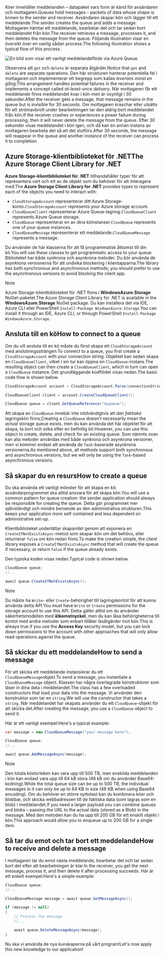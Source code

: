 <span data-ttu-id="0c3b4-101">Köer innehåller meddelanden – datapaket vars form är känd för avsändaren och mottagaren.</span><span class="sxs-lookup"><span data-stu-id="0c3b4-101">Queues hold messages - packets of data whose shape is known to the sender and receiver.</span></span> <span data-ttu-id="0c3b4-102">Avsändaren skapar kön och lägger till ett meddelande.</span><span class="sxs-lookup"><span data-stu-id="0c3b4-102">The sender creates the queue and adds a message.</span></span> <span data-ttu-id="0c3b4-103">Mottagaren hämtar ett meddelande, bearbetar det och tar sedan bort meddelandet från kön.</span><span class="sxs-lookup"><span data-stu-id="0c3b4-103">The receiver retrieves a message, processes it, and then deletes the message from the queue.</span></span> <span data-ttu-id="0c3b4-104">Följande illustration visar en översikt över en vanlig sådan process.</span><span class="sxs-lookup"><span data-stu-id="0c3b4-104">The following illustration shows a typical flow of this process.</span></span>

![En bild som visar ett vanligt meddelandeflöde via Azure Queue.](../media/6-message-flow.png)

<span data-ttu-id="0c3b4-106">Observera att `get` och `delete` är separata åtgärder.</span><span class="sxs-lookup"><span data-stu-id="0c3b4-106">Notice that `get` and `delete` are separate operations.</span></span> <span data-ttu-id="0c3b4-107">Den här strukturen hanterar potentiella fel i mottagaren och implementerar ett begrepp som kallas _leverans minst en gång_.</span><span class="sxs-lookup"><span data-stu-id="0c3b4-107">This arrangement handles potential failures in the receiver and implements a concept called _at-least-once delivery_.</span></span> <span data-ttu-id="0c3b4-108">När mottagaren får ett meddelande finns meddelandet kvar i kön men är osynligt i 30 sekunder.</span><span class="sxs-lookup"><span data-stu-id="0c3b4-108">After the receiver gets a message, that message remains in the queue but is invisible for 30 seconds.</span></span> <span data-ttu-id="0c3b4-109">Om mottagaren kraschar eller utsätts för ett strömavbrott under bearbetningen tar den aldrig bort meddelandet från kön.</span><span class="sxs-lookup"><span data-stu-id="0c3b4-109">If the receiver crashes or experiences a power failure during processing, then it will never delete the message from the queue.</span></span> <span data-ttu-id="0c3b4-110">Efter 30 sekunder visas meddelandet i kön igen, och då kan en annan instans av mottagaren bearbeta det så att det slutförs.</span><span class="sxs-lookup"><span data-stu-id="0c3b4-110">After 30 seconds, the message will reappear in the queue and another instance of the receiver can process it to completion.</span></span>

## <a name="the-azure-storage-client-library-for-net"></a><span data-ttu-id="0c3b4-111">Azure Storage-klientbiblioteket för .NET</span><span class="sxs-lookup"><span data-stu-id="0c3b4-111">The Azure Storage Client Library for .NET</span></span>

<span data-ttu-id="0c3b4-112">**Azure Storage-klientbiblioteket för .NET** tillhandahåller typer för att representera vart och ett av de objekt som du behöver för att interagera med:</span><span class="sxs-lookup"><span data-stu-id="0c3b4-112">The **Azure Storage Client Library for .NET** provides types to represent each of the objects you need to interact with:</span></span>

- <span data-ttu-id="0c3b4-113">`CloudStorageAccount` representerar ditt Azure Storage-konto.</span><span class="sxs-lookup"><span data-stu-id="0c3b4-113">`CloudStorageAccount` represents your Azure storage account.</span></span>
- <span data-ttu-id="0c3b4-114">`CloudQueueClient` representerar Azure Queue-lagring.</span><span class="sxs-lookup"><span data-stu-id="0c3b4-114">`CloudQueueClient` represents Azure Queue storage.</span></span>
- <span data-ttu-id="0c3b4-115">`CloudQueue` representerar en av dina köinstanser.</span><span class="sxs-lookup"><span data-stu-id="0c3b4-115">`CloudQueue` represents one of your queue instances.</span></span>
- <span data-ttu-id="0c3b4-116">`CloudQueueMessage` representerar ett meddelande.</span><span class="sxs-lookup"><span data-stu-id="0c3b4-116">`CloudQueueMessage` represents a message.</span></span>

<span data-ttu-id="0c3b4-117">Du använder de här klasserna för att få programmatisk åtkomst till din kö.</span><span class="sxs-lookup"><span data-stu-id="0c3b4-117">You will use these classes to get programmatic access to your queue.</span></span> <span data-ttu-id="0c3b4-118">Biblioteket har både synkrona och asynkrona metoder. Du bör använda de asynkrona versionerna för att undvika blockering i klientapparna.</span><span class="sxs-lookup"><span data-stu-id="0c3b4-118">The library has both synchronous and asynchronous methods; you should prefer to use the asynchronous versions to avoid blocking the client app.</span></span>

> [!NOTE]
> <span data-ttu-id="0c3b4-119">Azure Storage-klientbiblioteket för .NET finns i **WindowsAzure.Storage** NuGet-paketet.</span><span class="sxs-lookup"><span data-stu-id="0c3b4-119">The Azure Storage Client Library for .NET is available in the **WindowsAzure.Storage** NuGet package.</span></span> <span data-ttu-id="0c3b4-120">Du kan installera det via IDE, Azure CLI eller PowerShell `Install-Package WindowsAzure.Storage`.</span><span class="sxs-lookup"><span data-stu-id="0c3b4-120">You can install it through an IDE, Azure CLI, or through PowerShell `Install-Package WindowsAzure.Storage`.</span></span>

## <a name="how-to-connect-to-a-queue"></a><span data-ttu-id="0c3b4-121">Ansluta till en kö</span><span class="sxs-lookup"><span data-stu-id="0c3b4-121">How to connect to a queue</span></span>

<span data-ttu-id="0c3b4-122">Om du vill ansluta till en kö måste du först skapa ett `CloudStorageAccount` med anslutningssträngen.</span><span class="sxs-lookup"><span data-stu-id="0c3b4-122">To connect to a queue, you first create a `CloudStorageAccount` with your connection string.</span></span> <span data-ttu-id="0c3b4-123">Objektet kan sedan skapa en `CloudQueueClient`, vilket i sin tur kan öppna en `CloudQueue`-instans.</span><span class="sxs-lookup"><span data-stu-id="0c3b4-123">The resulting object can then create a `CloudQueueClient`, which in turn can open a `CloudQueue` instance.</span></span> <span data-ttu-id="0c3b4-124">Det grundläggande kodflödet visas nedan.</span><span class="sxs-lookup"><span data-stu-id="0c3b4-124">The basic code flow is shown below.</span></span>

```csharp
CloudStorageAccount account = CloudStorageAccount.Parse(connectionString);

CloudQueueClient client = account.CreateCloudQueueClient();

CloudQueue queue = client.GetQueueReference("myqueue");
```

<span data-ttu-id="0c3b4-125">Att skapa en `CloudQueue` innebär inte nödvändigtvis att den _faktiska_ lagringskön finns,</span><span class="sxs-lookup"><span data-stu-id="0c3b4-125">Creating a `CloudQueue` doesn't necessarily mean the _actual_ storage queue exists.</span></span> <span data-ttu-id="0c3b4-126">men du kan använda det här objektet för att skapa, ta bort och söka efter en befintlig kö.</span><span class="sxs-lookup"><span data-stu-id="0c3b4-126">However, you can use this object to create, delete, and check for an existing queue.</span></span> <span data-ttu-id="0c3b4-127">Som nämnts ovan kan alla metoder användas med både synkrona och asynkrona versioner, men vi kommer endast att använda de `Task`-baserade asynkrona versionerna.</span><span class="sxs-lookup"><span data-stu-id="0c3b4-127">As mentioned above, all methods support both synchronous and asynchronous versions, but we will only be using the `Task`-based asynchronous versions.</span></span>

## <a name="how-to-create-a-queue"></a><span data-ttu-id="0c3b4-128">Så skapar du en resurs</span><span class="sxs-lookup"><span data-stu-id="0c3b4-128">How to create a queue</span></span>

<span data-ttu-id="0c3b4-129">Du ska använda ett vanligt mönster för att skapa en kö: avsändarprogrammet ska alltid ansvara för att skapa kön.</span><span class="sxs-lookup"><span data-stu-id="0c3b4-129">You will use a common pattern for queue creation: the sender application should always be responsible for creating the queue.</span></span> <span data-ttu-id="0c3b4-130">Detta gör programmet mer självständigt och mindre beroende av den administrativa strukturen.</span><span class="sxs-lookup"><span data-stu-id="0c3b4-130">This keeps your application more self-contained and less dependent on administrative set-up.</span></span> 

<span data-ttu-id="0c3b4-131">Klientbiblioteket underlättar skapandet genom att exponera en `CreateIfNotExistsAsync`-metod som skapar kön om det behövs, eller returnerar `false` om kön redan finns.</span><span class="sxs-lookup"><span data-stu-id="0c3b4-131">To make the creation simple, the client library exposes a `CreateIfNotExistsAsync` method that will create the queue if necessary, or return `false` if the queue already exists.</span></span> 

<span data-ttu-id="0c3b4-132">Den typiska koden visas nedan.</span><span class="sxs-lookup"><span data-stu-id="0c3b4-132">Typical code is shown below.</span></span>

```csharp
CloudQueue queue;
//...

await queue.CreateIfNotExistsAsync();
```

> [!NOTE]
> <span data-ttu-id="0c3b4-133">Du måste ha `Write`- eller `Create`-behörighet till lagringskontot för att kunna använda detta API.</span><span class="sxs-lookup"><span data-stu-id="0c3b4-133">You must have `Write` or `Create` permissions for the storage account to use this API.</span></span> <span data-ttu-id="0c3b4-134">Detta gäller alltid om du använder säkerhetsmodellen med **åtkomstnyckel**, men du kan låsa behörigheterna till kontot med andra metoder som enbart tillåter läsåtgärder mot kön.</span><span class="sxs-lookup"><span data-stu-id="0c3b4-134">This is always true if you use the **Access Key** security model, but you can lock down permissions to the account with other approaches that will only allow read operations against the queue.</span></span>

## <a name="how-to-send-a-message"></a><span data-ttu-id="0c3b4-135">Så skickar du ett meddelande</span><span class="sxs-lookup"><span data-stu-id="0c3b4-135">How to send a message</span></span>

<span data-ttu-id="0c3b4-136">För att skicka ett meddelande instansierar du ett `CloudQueueMessage`objekt.</span><span class="sxs-lookup"><span data-stu-id="0c3b4-136">To send a message, you instantiate a `CloudQueueMessage` object.</span></span> <span data-ttu-id="0c3b4-137">Klassen har några överlagrade konstruktorer som läser in dina data i meddelandet.</span><span class="sxs-lookup"><span data-stu-id="0c3b4-137">The class has a few overloaded constructors that load your data into the message.</span></span> <span data-ttu-id="0c3b4-138">Vi använder den konstruktor som tar en `string`.</span><span class="sxs-lookup"><span data-stu-id="0c3b4-138">We will use the constructor that takes a `string`.</span></span> <span data-ttu-id="0c3b4-139">När meddelandet har skapats använder du ett `CloudQueue`-objekt för att skicka det.</span><span class="sxs-lookup"><span data-stu-id="0c3b4-139">After creating the message, you use a `CloudQueue` object to send it.</span></span>

<span data-ttu-id="0c3b4-140">Här är ett vanligt exempel:</span><span class="sxs-lookup"><span data-stu-id="0c3b4-140">Here's a typical example:</span></span>

```csharp
var message = new CloudQueueMessage("your message here");

CloudQueue queue;
//...

await queue.AddMessageAsync(message);
```

> [!NOTE]
> <span data-ttu-id="0c3b4-141">Den totala köstorleken kan vara upp till 500 TB, men enskilda meddelanden i kön kan endast vara upp till 64 kB stora (48 kB om du använder Base64-kodning).</span><span class="sxs-lookup"><span data-stu-id="0c3b4-141">While the total queue size can be up to 500 TB, the individual messages in it can only be up to 64 KB in size (48 KB when using Base64 encoding).</span></span> <span data-ttu-id="0c3b4-142">Om du behöver en större nyttolast kan du kombinera köer och blobbar, och skicka webbadressen till de faktiska data (som lagras som en blob) i meddelandet.</span><span class="sxs-lookup"><span data-stu-id="0c3b4-142">If you need a larger payload you can combine queues and blobs – passing the URL to the actual data (stored as a Blob) in the message.</span></span> <span data-ttu-id="0c3b4-143">Med den metoden kan du ha upp till 200 GB för ett enskilt objekt i kön.</span><span class="sxs-lookup"><span data-stu-id="0c3b4-143">This approach would allow you to enqueue up to 200 GB for a single item.</span></span>

## <a name="how-to-receive-and-delete-a-message"></a><span data-ttu-id="0c3b4-144">Så tar du emot och tar bort ett meddelande</span><span class="sxs-lookup"><span data-stu-id="0c3b4-144">How to receive and delete a message</span></span>

<span data-ttu-id="0c3b4-145">I mottagaren tar du emot nästa meddelande, bearbetar det och tar sedan bort det efter att bearbetningen är klar.</span><span class="sxs-lookup"><span data-stu-id="0c3b4-145">In the receiver, you get the next message, process it, and then delete it after processing succeeds.</span></span> <span data-ttu-id="0c3b4-146">Här är ett enkelt exempel:</span><span class="sxs-lookup"><span data-stu-id="0c3b4-146">Here's a simple example:</span></span>

```C#
CloudQueue queue;
//...

CloudQueueMessage message = await queue.GetMessageAsync();

if (message != null)
{
    // Process the message
    //...

    await queue.DeleteMessageAsync(message);
}
```

<span data-ttu-id="0c3b4-147">Nu ska vi använda de nya kunskaperna på vårt program!</span><span class="sxs-lookup"><span data-stu-id="0c3b4-147">Let's now apply this new knowledge to our application!</span></span>